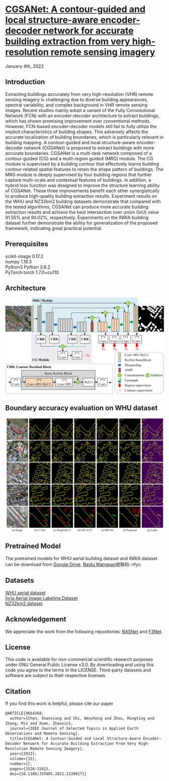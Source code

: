 # [CGSANet: A contour-guided and local structure-aware encoder-decoder network for accurate building extraction from very high-resolution remote sensing imagery](https://ieeexplore.ieee.org/document/9664368)

January 4th, 2022

## Introduction

Extracting buildings accurately from very high-resolution (VHR) remote sensing imagery is challenging due to diverse building appearances, spectral variability, and complex background in VHR remote sensing images. Recent studies mainly adopt a variant of the Fully Convolutional Network (FCN) with an encoder-decoder architecture to extract buildings, which has shown promising improvement over conventional methods. However, FCN-based encoder-decoder models still fail to fully utilize the implicit characteristics of building shapes. This adversely affects the accurate localization of building boundaries, which is particularly relevant in building mapping. A contour-guided and local structure-aware encoder-decoder network (CGSANet) is proposed to extract buildings with more accurate boundaries. CGSANet is a multi-task network composed of a contour-guided (CG) and a multi-region guided (MRG) module. The CG module is supervised by a building contour that effectively learns building contour-related spatial features to retain the shape pattern of buildings. The MRG module is deeply supervised by four building regions that further capture multi-scale and contextual features of buildings. In addition, a hybrid loss function was designed to improve the structure learning ability of CGSANet. These three improvements benefit each other synergistically to produce high-quality building extraction results. Experiment results on the WHU and NZ32km2 building datasets demonstrate that compared with the tested algorithms, CGSANet can produce more accurate building extraction results and achieve the best intersection over union (IoU) value 91.55% and 90.02%, respectively. Experiments on the INRIA building dataset further demonstrate the ability for generalization of the proposed framework, indicating great practical potential.

## Prerequisites

scikit-image  0.17.2  
numpy  1.19.3  
Python3 Python 3.6.2  
PyTorch  torch 1.7.0+cu110  

## Architecture

![CGSANet ](https://github.com/MrChen18/CGSANet/blob/main/figures/Architecture_CGSANet.jpg "CGSANet")

## Boundary accuracy evaluation on WHU dataset

![Boundary evaluation ](https://github.com/MrChen18/CGSANet/blob/main/figures/Boundary%20accuracy%20evaluation%20on%20WHU%20dataset.jpg "Boundary evaluation")

## Pretrained Model

The pretrained models for WHU aerial building dataset and INRIA dataset can be download from [Google Drive](https://drive.google.com/drive/folders/1LD49DUJ9cw9DX7ssow2CQGZLpktvg8tZ?usp=sharing), [Baidu Wangpan](https://pan.baidu.com/s/1WWtrBzGmbM2eoO8NV1_ybg?pwd=nfyx )提取码: nfyx. 

## Datasets

[WHU aerial dataset](http://gpcv.whu.edu.cn/data/building_dataset.html)  
[Inria Aerial Image Labeling Dataset](https://project.inria.fr/aerialimagelabeling/)  
[NZ32km2 dataset](https://drive.google.com/file/d/1PNkGLRT8J9h4Cx9iyS0Bh9vamQS_KOTz/view)

## Acknowledgement

We appreciate the work from the following repositories: 
[BASNet](https://github.com/xuebinqin/BASNet) and [F3Net](https://github.com/weijun88/F3Net).

## License

This code is available for non-commercial scientific research purposes under GNU General Public License v3.0. By downloading and using this code you agree to the terms in the LICENSE. Third-party datasets and software are subject to their respective licenses.

## Citation

If you find this work is helpful, please cite our paper

```
@ARTICLE{9664368,
  author={Chen, Shanxiong and Shi, Wenzhong and Zhou, Mingting and Zhang, Min and Xuan, Zhaoxin},
  journal={IEEE Journal of Selected Topics in Applied Earth Observations and Remote Sensing}, 
  title={CGSANet: A Contour-Guided and Local Structure-Aware Encoder–Decoder Network for Accurate Building Extraction From Very High-Resolution Remote Sensing Imagery}, 
  year={2022},
  volume={15},
  number={},
  pages={1526-1542},
  doi={10.1109/JSTARS.2021.3139017}}
```
